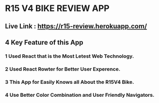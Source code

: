 # R15 V4 BIKE REVIEW APP 

## Live Link : https://r15-review.herokuapp.com/

## 4 Key Feature of this App

### 1 Used React that is the Most Letest Web Technology.

### 2 Used React Rowter for Better User Experence.

### 3 This App for Easily Knows all About the R15V4 Bike.

### 4 Use Better Color Combination and User Friendly Navigators.


